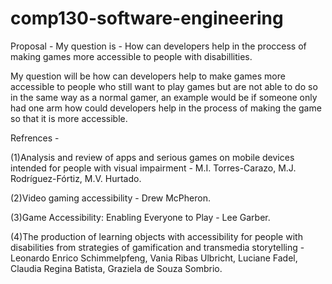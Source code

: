 # comp130-software-engineering

Proposal - My question is - How can developers help in the proccess of making games more accessible to people with disabillities.

My question will be how can developers help to make games more accessible to people who still want to play games but are not able to do so in the same way as a normal gamer, an example would be if someone only had one arm how could developers help in the process of making the game so that it is more accessible.

Refrences - 

(1)Analysis and review of apps and serious games on mobile devices intended for people with visual impairment - M.I. Torres-Carazo, M.J. Rodríguez-Fórtiz, M.V. Hurtado.

(2)Video gaming accessibility - Drew McPheron.

(3)Game Accessibility: Enabling Everyone to Play - Lee Garber.

(4)The production of learning objects with accessibility for people with disabilities from strategies of gamification and transmedia storytelling - Leonardo Enrico Schimmelpfeng, Vania Ribas Ulbricht, Luciane Fadel, Claudia Regina Batista, Graziela de Souza Sombrio.
